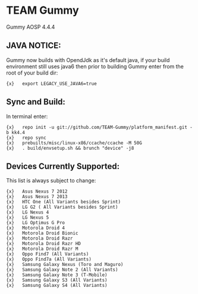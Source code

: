 TEAM Gummy
==============

Gummy AOSP 4.4.4

JAVA NOTICE:
------------

Gummy now builds with OpendJdk as it's default java, if your build environment still uses java6 then prior to building Gummy enter from the root of your build dir:

    {x}   export LEGACY_USE_JAVA6=true

Sync and Build:
---------------

In terminal enter:

    {x}   repo init -u git://github.com/TEAM-Gummy/platform_manifest.git -b kk4.4
    {x}   repo sync
    {x}   prebuilts/misc/linux-x86/ccache/ccache -M 50G
    {x}   . build/envsetup.sh && brunch "device" -j8

Devices Currently Supported:
----------------------------

This list is always subject to change:

    {x}   Asus Nexus 7 2012
    {x}   Asus Nexus 7 2013
    {x}   HTC One (All Variants besides Sprint)
    {x}   LG G2 ( All Variants besides Sprint)
    {x}   LG Nexus 4
    {x}   LG Nexus 5
    {x}   LG Optimus G Pro
    {x}   Motorola Droid 4
    {x}   Motorola Droid Bionic
    {x}   Motorola Droid Razr
    {x}   Motorola Droid Razr HD
    {x}   Motorola Droid Razr M
    {x}   Oppo Find7 (All Variants)
    {x}   Oppo Find7a (All Variants)
    {x}   Samsung Galaxy Nexus (Toro and Maguro)
    {x}   Samsung Galaxy Note 2 (All Variants)
    {x}   Samsung Galaxy Note 3 (T-Mobile)
    {x}   Samsung Galaxy S3 (All Variants)
    {x}   Samsung Galaxy S4 (All Variants)

